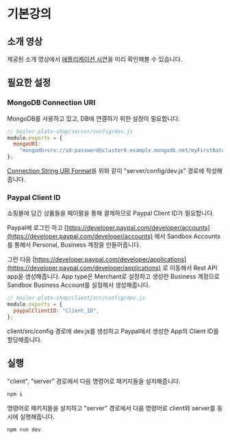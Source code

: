 # 기본강의

## 소개 영상

제공된 소개 영상에서 [애플리케이션 시연](https://www.inflearn.com/course/%EB%94%B0%EB%9D%BC%ED%95%98%EB%A9%B0-%EB%B0%B0%EC%9A%B0%EB%8A%94-%EB%85%B8%EB%93%9C-%EB%A6%AC%EC%95%A1%ED%8A%B8-%EC%87%BC%ED%95%91%EB%AA%B0/lecture/41242?tab=curriculum&volume=1.00)을 미리 확인해볼 수 있습니다.

## 필요한 설정

### MongoDB Connection URI

MongoDB를 사용하고 있고, DB에 연결하기 위한 설정이 필요합니다.

```js
// boiler-plate-shop/server/config/dev.js
module.exports = {
  mongoURI:
    "mongodb+srv://id:password@cluster0.example.mongodb.net/myFirstDatabase?retryWrites=true&w=majority",
};
```

[Connection String URI Format](https://www.mongodb.com/docs/manual/reference/connection-string/)을 위와 같이 "server/config/dev.js" 경로에 작성해줍니다.

### Paypal Client ID

쇼핑몰에 담긴 상품들을 페이팔을 통해 결제하므로 Paypal Client ID가 필요합니다.

Paypal에 로그인 하고
[https://developer.paypal.com/developer/accounts](https://developer.paypal.com/developer/accounts)
에서 Sandbox Accounts를 통해서 Personal, Business 계정을 만들어줍니다.

그런 다음 [https://developer.paypal.com/developer/applications](https://developer.paypal.com/developer/applications) 로 이동해서 Rest API app을 생성해줍니다. App type은 Merchant로 설정하고 생성한 Business 계정으로 Sandbox Business Account를 설정해서 생성해줍니다.

```js
// boiler-plate-shop/client/src/config/dev.js
module.exports = {
  paypalClientID: "Client_ID",
};
```

client/src/config 경로에 dev.js를 생성하고 Paypal에서 생성한 App의 Client ID를 할당해줍니다.

## 실행

"client", "server" 경로에서 다음 명령어로 패키지들을 설치해줍니다.

```js
npm i
```

명령어로 패키지들을 설치하고 "server" 경로에서 다음 명령어로 client와 server를 동시에 실행해줍니다.

```js
npm run dev
```
